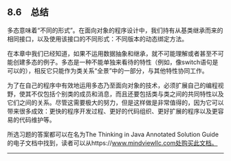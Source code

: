 ## 8.6　总结

多态意味着“不同的形式”。在面向对象的程序设计中，我们持有从基类继承而来的相同接口，以及使用该接口的不同形式：不同版本的动态绑定方法。

在本章中我们已经知道，如果不运用数据抽象和继承，就不可能理解或者甚至不可能创建多态的例子。多态是一种不能单独来看待的特性（例如，像switch语句是可以的），相反它只能作为类关系“全景”中的一部分，与其他特性协同工作。

为了在自己的程序中有效地运用多态乃至面向对象的技术，必须扩展自己的编程视野，使其不仅包括个别类的成员和消息，而且还要包括类与类之间的共同特性以及它们之间的关系。尽管这需要极大的努力，但是这样做是非常值得的，因为它可以带来很多成效：更快的程序开发过程、更好的代码组织、更好扩展的程序以及更容易的代码维护等。

所选习题的答案都可以在名为The Thinking in Java Annotated Solution Guide的电子文档中找到，读者可以从https://www.mindviewllc.com处购买此文档。

---

[^1]: 感谢Randy Nichols提出了这个问题。